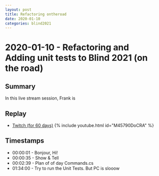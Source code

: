 ```yaml
---
layout: post
title: Refactoring ontheroad
date: 2020-01-10
categories: blind2021
---
```



# 2020-01-10 - Refactoring and Adding unit tests to Blind 2021 (on the road)

## Summary

In this live stream session, Frank is 

## Replay


- [Twitch (for 60 days)](https://www.twitch.tv/videos/533778476)
{% include youtube.html id="M45790DoCRA" %}
<br/><!--more-->


## Timestamps


- 00:00:01 - Bonjour, Hi!
- 00:00:35 - Show & Tell
- 00:02:39 - Plan of of day Commands.cs
- 01:34:00 - Try to run the Unit Tests. But PC is slooow

